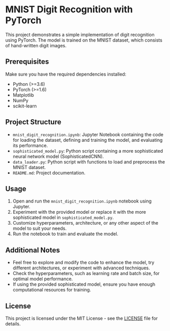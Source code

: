 # MNIST Digit Recognition with PyTorch

This project demonstrates a simple implementation of digit recognition using PyTorch. The model is trained on the MNIST dataset, which consists of hand-written digit images.

## Prerequisites

Make sure you have the required dependencies installed:

- Python (>=3.6)
- PyTorch (>=1.6)
- Matplotlib
- NumPy
- scikit-learn

## Project Structure

- `mnist_digit_recognition.ipynb`: Jupyter Notebook containing the code for loading the dataset, defining and training the model, and evaluating its performance.
- `sophisticated_model.py`: Python script containing a more sophisticated neural network model (SophisticatedCNN).
- `data_loader.py`: Python script with functions to load and preprocess the MNIST dataset.
- `README.md`: Project documentation.

## Usage

1. Open and run the `mnist_digit_recognition.ipynb` notebook using Jupyter.
2. Experiment with the provided model or replace it with the more sophisticated model in `sophisticated_model.py`.
3. Customize hyperparameters, architecture, or any other aspect of the model to suit your needs.
4. Run the notebook to train and evaluate the model.

## Additional Notes

- Feel free to explore and modify the code to enhance the model, try different architectures, or experiment with advanced techniques.
- Check the hyperparameters, such as learning rate and batch size, for optimal model performance.
- If using the provided sophisticated model, ensure you have enough computational resources for training.

## License

This project is licensed under the MIT License - see the [LICENSE](LICENSE) file for details.
